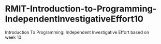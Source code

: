# RMIT-Introduction-to-Programming-IndependentInvestigativeEffort10
Introduction To Programming: Independent Investigative Effort based on week 10
